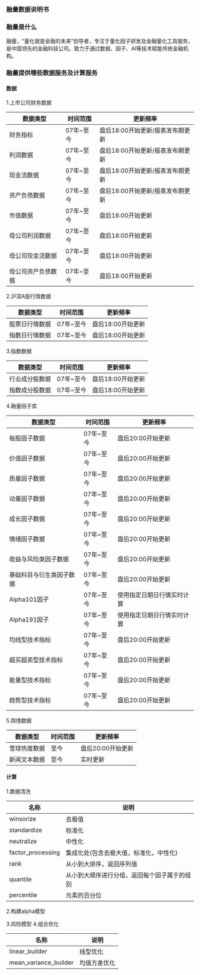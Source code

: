 ### 融量数据说明书

### 融量是什么
融量，“量化就是金融的未来”创导者，专注于量化因子研发及金融量化工具服务，是中国领先的金融科技公司。致力于通过数据、因子、AI等技术赋能传统金融机构。

### 融量提供哪些数据服务及计算服务

#### 数据
1.上市公司财务数据

数据类型 | 时间范围| 更新频率
---|---|---|
|财务指标|07年~至今|盘后18:00开始更新/报表发布期更新
|利润数据|07年~至今|盘后18:00开始更新/报表发布期更新
|现金流数据|07年~至今|盘后18:00开始更新/报表发布期更新
|资产负债数据|07年~至今|盘后18:00开始更新/报表发布期更新
|市值数据|07年~至今|盘后18:00开始更新
|母公司利润数据|07年~至今|盘后18:00开始更新
|母公司现金流数据|07年~至今|盘后18:00开始更新
|母公司资产负债数据|07年~至今|盘后18:00开始更新

2.沪深A股行情数据

 数据类型 | 时间范围| 更新频率
 ---|---|---|
|股票日行情数据|07年~至今|盘后18:00开始更新
|指数日行情数据|07年~至今|盘后18:00开始更新

3.指数数据
 
 数据类型 | 时间范围| 更新频率
 ---|---|---|
|行业成分股数据|07年~至今|盘后18:00开始更新
|指数成分股数据|07年~至今|盘后18:00开始更新

4.融量因子库

 数据类型 | 时间范围| 更新频率
 ---|---|---|
|每股因子数据|07年~至今|盘后20:00开始更新
|价值因子数据|07年~至今|盘后20:00开始更新
|质量因子数据|07年~至今|盘后20:00开始更新
|动量因子数据|07年~至今|盘后20:00开始更新
|成长因子数据|07年~至今|盘后20:00开始更新
|情绪因子数据|07年~至今|盘后20:00开始更新
|收益与风险类因子数据|07年~至今|盘后20:00开始更新
|基础科目与衍生类因子数据|07年~至今|盘后20:00开始更新
|Alpha101因子|07年~至今|使用指定日期日行情实时计算
|Alpha191因子|07年~至今|使用指定日期日行情实时计算
|均线型技术指标|07年~至今|盘后20:00开始更新
|超买超卖型技术指标|07年~至今|盘后20:00开始更新
|能量型技术指标|07年~至今|盘后20:00开始更新
|趋势型技术指标|07年~至今|盘后20:00开始更新

5.舆情数据

 数据类型 | 时间范围| 更新频率
 ---|---|---|
|雪球热度数据|至今|盘后20:00开始更新
|新闻文本数据|至今|实时更新

#### 计算
1.数据清洗

 名称 | 说明|
 ---|---|
 winsorize|去极值
 standardize|标准化
 neutralize|中性化
 factor_processing|集成化处(包含去极大值，标准化，中性化)
 rank|从小到大排序，返回序列值
 quantile|从小到大顺序进行分组，返回每个因子属于的组别
 percentile|元素的百分位
2.构建alpha模型

3.风险模型
4.组合优化

 名称 | 说明|
 ---|---|
 linear_builder|线型优化
 mean_variance_builder|均值方差优化